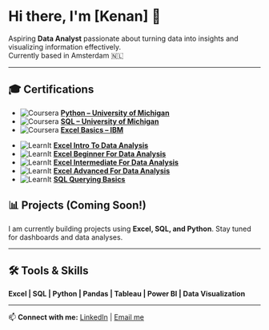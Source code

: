 # Hi there, I'm [Kenan] 👋

Aspiring **Data Analyst** passionate about turning data into insights and visualizing information effectively.  
Currently based in Amsterdam 🇳🇱  

---
## 🎓 Certifications

<!-- Coursera / IBM sertifikaları -->
- ![Coursera](https://img.shields.io/badge/Coursera-Completed-brightgreen) [**Python – University of Michigan**](certificates/pythonmichiganuniversty.png)
- ![Coursera](https://img.shields.io/badge/Coursera-Completed-brightgreen) [**SQL – University of Michigan**](certificates/sqlmichiganuniversty.png)
- ![Coursera](https://img.shields.io/badge/Coursera-Completed-brightgreen) [**Excel Basics – IBM**](certificates/excelbasicsibm.jpeg)

<!-- LearnIt sertifikaları -->
- ![LearnIt](https://img.shields.io/badge/LearnIt-Certificate-blue) [**Excel Intro To Data Analysis**](certificates/excelintro.png)
- ![LearnIt](https://img.shields.io/badge/LearnIt-Certificate-blue) [**Excel Beginner For Data Analysis**](certificates/excelbeginner.png)
- ![LearnIt](https://img.shields.io/badge/LearnIt-Certificate-blue) [**Excel Intermediate For Data Analysis**](certificates/excelintermediate.png)
- ![LearnIt](https://img.shields.io/badge/LearnIt-Certificate-blue) [**Excel Advanced For Data Analysis**](certificates/exceladvanced.png)
- ![LearnIt](https://img.shields.io/badge/LearnIt-Certificate-blue) [**SQL Querying Basics**](certificates/sqlquerybasics.png)


## 📊 Projects (Coming Soon!)
I am currently building projects using **Excel, SQL, and Python**. Stay tuned for dashboards and data analyses.  

---

## 🛠️ Tools & Skills
**Excel | SQL | Python | Pandas | Tableau | Power BI | Data Visualization**

---

📫 **Connect with me:** [LinkedIn](https://www.linkedin.com/in/kenan-tufan-k-263000308/) | [Email me](kenantkurt@gmail.com)
